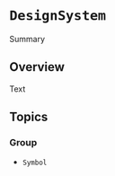 # ``DesignSystem``

Summary

## Overview

Text

## Topics

### <!--@START_MENU_TOKEN@-->Group<!--@END_MENU_TOKEN@-->

- ``Symbol``
